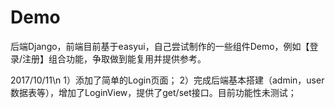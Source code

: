 # Demo
后端Django，前端目前基于easyui，自己尝试制作的一些组件Demo，例如【登录/注册】组合功能，争取做到能复用并提供参考。

2017/10/11\n
1）添加了简单的Login页面；
2）完成后端基本搭建（admin，user数据表等），增加了LoginView，提供了get/set接口。目前功能性未测试；
